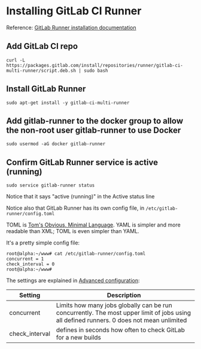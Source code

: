 # Installing GitLab CI Runner

Reference: [GitLab Runner installation documentation](https://docs.gitlab.com/runner/install/linux-repository.html)


## Add GitLab CI repo
```
curl -L https://packages.gitlab.com/install/repositories/runner/gitlab-ci-multi-runner/script.deb.sh | sudo bash
```

## Install GitLab Runner
```
sudo apt-get install -y gitlab-ci-multi-runner
```

## Add gitlab-runner to the docker group to allow the non-root user gitlab-runner to use Docker

```
sudo usermod -aG docker gitlab-runner
```

## Confirm GitLab Runner service is active (running)
```
sudo service gitlab-runner status
```
Notice that it says "active (running)" in the Active status line

Notice also that GitLab Runner has its own config file, in `/etc/gitlab-runner/config.toml`

TOML is [Tom's Obvious, Minimal Language](https://github.com/toml-lang/toml). YAML is simpler
and more readable than XML; TOML is even simpler than YAML.

It's a pretty simple config file:

```shell_session
root@alpha:~/www# cat /etc/gitlab-runner/config.toml
concurrent = 1
check_interval = 0
root@alpha:~/www#
```

The settings are explained in [Advanced configuration](https://gitlab.com/gitlab-org/gitlab-ci-multi-runner/blob/master/docs/configuration/advanced-configuration.md):

| Setting | Description |
|---------|-------------|
| concurrent | Limits how many jobs globally can be run concurrently. The most upper limit of jobs using all defined runners. 0 does not mean unlimited |
| check_interval | defines in seconds how often to check GitLab for a new builds |
